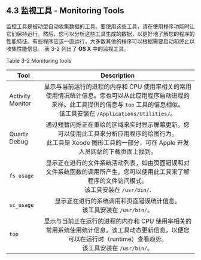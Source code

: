 ## 4.3 监视工具 - Monitoring Tools
监控工具是被动型自动收集数据的工具。要使用这些工具，请在使用程序功能时让它们保持运行。然后，您可以分析这些工具生成的数据，以更好地了解您的程序的性能特征。有些程序应该一直运行，大多数其他的程序可以根据需要启动和终止以收集性能信息。 表 3-2 列出了 **OS X** 中的监视工具。

Table 3-2  Monitoring tools

Tool|Description  
-|:-:
Activity Monitor|显示与当前运行的进程的内存和 CPU 使用率相关的常用使用情况统计信息。您也可以从此应用程序启动进程的采样。此工具提供的信息与 `top` 工具的信息相似。<br>该工具安装在 `/Applications/Utilities/`。
Quartz Debug|通过短暂闪烁正在重绘的区域来实时显示屏幕更新。您可以使用此工具来分析应用程序的绘图行为。<br>此工具是 Xcode 图形工具的一部分，可在 Apple 开发人员网站的下载页面上找到。
`fs_usage`|显示正在进行的文件系统活动列表，如由页面错误和对文件系统函数的调用所产生。您可以使用此工具来了解程序的文件访问模式。<br>该工具安装在 `/usr/bin/`.
`sc_usage`|显示正在进行的系统调用和页面错误统计信息。<br>该工具安装在 `/usr/bin/`。
`top`|显示与当前正在运行的进程的内存和 CPU 使用率相关的常用系统使用统计信息。该工具动态更新信息，以便您可以在运行时（runtime）查看趋势。<br>该工具安装在 `/usr/bin/`。

